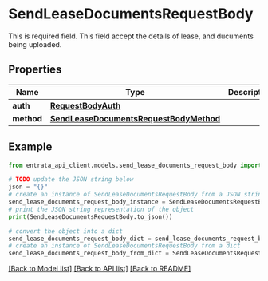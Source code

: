 # SendLeaseDocumentsRequestBody

This is required field. This field accept the details of lease, and ducuments being uploaded.

## Properties

Name | Type | Description | Notes
------------ | ------------- | ------------- | -------------
**auth** | [**RequestBodyAuth**](RequestBodyAuth.md) |  | 
**method** | [**SendLeaseDocumentsRequestBodyMethod**](SendLeaseDocumentsRequestBodyMethod.md) |  | 

## Example

```python
from entrata_api_client.models.send_lease_documents_request_body import SendLeaseDocumentsRequestBody

# TODO update the JSON string below
json = "{}"
# create an instance of SendLeaseDocumentsRequestBody from a JSON string
send_lease_documents_request_body_instance = SendLeaseDocumentsRequestBody.from_json(json)
# print the JSON string representation of the object
print(SendLeaseDocumentsRequestBody.to_json())

# convert the object into a dict
send_lease_documents_request_body_dict = send_lease_documents_request_body_instance.to_dict()
# create an instance of SendLeaseDocumentsRequestBody from a dict
send_lease_documents_request_body_from_dict = SendLeaseDocumentsRequestBody.from_dict(send_lease_documents_request_body_dict)
```
[[Back to Model list]](../README.md#documentation-for-models) [[Back to API list]](../README.md#documentation-for-api-endpoints) [[Back to README]](../README.md)


